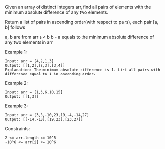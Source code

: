 Given an array of distinct integers arr, find all pairs of elements with the minimum absolute difference of any two elements.

Return a list of pairs in ascending order(with respect to pairs), each pair [a, b] follows

a, b are from arr
a < b
b - a equals to the minimum absolute difference of any two elements in arr

Example 1:

```
Input: arr = [4,2,1,3]
Output: [[1,2],[2,3],[3,4]]
Explanation: The minimum absolute difference is 1. List all pairs with difference equal to 1 in ascending order.
```

Example 2:

```
Input: arr = [1,3,6,10,15]
Output: [[1,3]]
```

Example 3:

```
Input: arr = [3,8,-10,23,19,-4,-14,27]
Output: [[-14,-10],[19,23],[23,27]]
```

Constraints:

```
2 <= arr.length <= 10^5
-10^6 <= arr[i] <= 10^6
```

